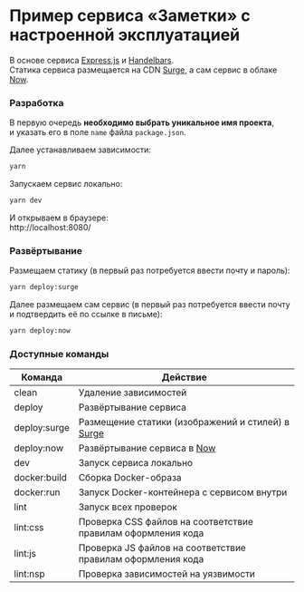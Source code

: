 # Пример сервиса «Заметки» с настроенной эксплуатацией

В основе сервиса [Express.js](https://expressjs.com/) и [Handelbars](http://handlebarsjs.com/).  
Статика сервиса размещается на CDN [Surge](https://surge.sh/), а сам сервис в облаке [Now](https://zeit.co/now).

### Разработка

В первую очередь __необходимо выбрать уникальное имя проекта__,  
и указать его в поле `name` файла `package.json`.

Далее устанавливаем зависимости:

```sh
yarn
```

Запускаем сервис локально:

```sh
yarn dev
```

И открываем в браузере:  
http://localhost:8080/

### Развёртывание

Размещаем статику (в первый раз потребуется ввести почту и пароль):

```sh
yarn deploy:surge
```

Далее размещаем сам сервис  (в первый раз потребуется ввести почту и подтвердить её по ссылке в письме):

```sh
yarn deploy:now
```

### Доступные команды

| Команда | Действие |
| ------------- | ------------- |
| clean | Удаление зависимостей |
| deploy | Развёртывание сервиса |
| deploy:surge | Размещение статики (изображений и стилей) в [Surge](https://surge.sh/) |
| deploy:now | Развёртывание сервиса в [Now](https://zeit.co/now) |
| dev | Запуск сервиса локально |
| docker:build | Сборка Docker-образа |
| docker:run | Запуск Docker-контейнера с сервисом внутри |
| lint | Запуск всех проверок |
| lint:css | Проверка CSS файлов на соответствие правилам оформления кода |
| lint:js | Проверка JS файлов на соответствие правилам оформления кода |
| lint:nsp | Проверка зависимостей на уязвимости |
